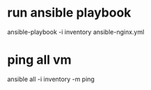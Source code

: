 # run ansible playbook
ansible-playbook -i inventory ansible-nginx.yml

# ping all vm
ansible all -i inventory -m ping
